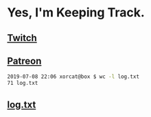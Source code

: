 # Yes, I'm Keeping Track.

## [Twitch](https://twitch.tv/ojreeves)
## [Patreon](https://patreon.com/ojreeves)

```bash
2019-07-08 22:06 xorcat@box $ wc -l log.txt
71 log.txt
```

## [log.txt](/log.txt)
